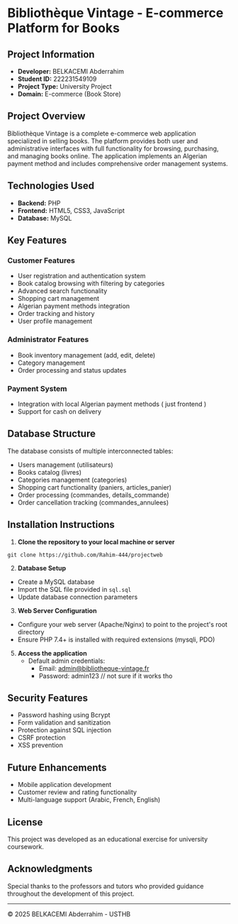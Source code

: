 # Bibliothèque Vintage - E-commerce Platform for Books

## Project Information
- **Developer:** BELKACEMI Abderrahim
- **Student ID:** 222231549109
- **Project Type:** University Project
- **Domain:** E-commerce (Book Store)

## Project Overview
Bibliothèque Vintage is a complete e-commerce web application specialized in selling books. The platform provides both user and administrative interfaces with full functionality for browsing, purchasing, and managing books online. The application implements an Algerian payment method and includes comprehensive order management systems.

## Technologies Used
- **Backend:** PHP
- **Frontend:** HTML5, CSS3, JavaScript
- **Database:** MySQL

## Key Features

### Customer Features
- User registration and authentication system
- Book catalog browsing with filtering by categories
- Advanced search functionality
- Shopping cart management
- Algerian payment methods integration
- Order tracking and history
- User profile management

### Administrator Features
- Book inventory management (add, edit, delete)
- Category management
- Order processing and status updates

### Payment System
- Integration with local Algerian payment methods ( just frontend )
- Support for cash on delivery

## Database Structure
The database consists of multiple interconnected tables:
- Users management (utilisateurs)
- Books catalog (livres)
- Categories management (categories)
- Shopping cart functionality (paniers, articles_panier)
- Order processing (commandes, details_commande)
- Order cancellation tracking (commandes_annulees)

## Installation Instructions

1. **Clone the repository to your local machine or server**
```
git clone https://github.com/Rahim-444/projectweb
```

2. **Database Setup**
- Create a MySQL database
- Import the SQL file provided in `sql.sql`
- Update database connection parameters

3. **Web Server Configuration**
- Configure your web server (Apache/Nginx) to point to the project's root directory
- Ensure PHP 7.4+ is installed with required extensions (mysqli, PDO)


5. **Access the application**
   - Default admin credentials:
     - Email: admin@bibliotheque-vintage.fr
     - Password: admin123 // not sure if it works tho


## Security Features
- Password hashing using Bcrypt
- Form validation and sanitization
- Protection against SQL injection
- CSRF protection
- XSS prevention

## Future Enhancements
- Mobile application development
- Customer review and rating functionality
- Multi-language support (Arabic, French, English)

## License
This project was developed as an educational exercise for university coursework.

## Acknowledgments
Special thanks to the professors and tutors who provided guidance throughout the development of this project.

---
© 2025 BELKACEMI Abderrahim - USTHB
